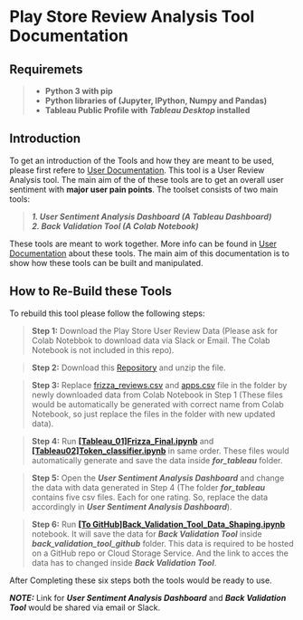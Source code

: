 # Play Store Review Analysis Tool Documentation

## Requiremets  
>- **Python 3 with pip**
>- **Python libraries of (Jupyter, IPython, Numpy and Pandas)**
>- **Tableau Public Profile with *Tableau Desktop* installed**  

## Introduction  
To get an introduction of the Tools and how they are meant to be used, please first refere to [User Documentation](https://github.com/cd-shubhamkumar/Play-Store-Review-Analysis-Tool/raw/master/User%20Documentation.pdf). This tool is a User Review Analysis tool. The main aim of the of these tools are to get an overall user sentiment with **major user pain points**. The toolset consists of two main tools:  
> ***1. User Sentiment Analysis Dashboard (A Tableau Dashboard)***  
> ***2. Back Validation Tool (A Colab Notebook)***  

These tools are meant to work together. More info can be found in  [User Documentation](https://github.com/cd-shubhamkumar/Play-Store-Review-Analysis-Tool/raw/master/User%20Documentation.pdf) about these tools. The main aim of this documentation is to show how these tools can be built and manipulated.  

## How to Re-Build these Tools  
To rebuild this tool please follow the following steps:  
>**Step 1:** Download the Play Store User Review Data (Please ask for Colab Notebbok to download data via Slack or Email. The Colab Notebook is not included in this repo).  

>**Step 2:** Download this [Repository](https://github.com/cd-shubhamkumar/Play-Store-Review-Analysis-Tool/archive/master.zip) and unzip the file.  

>**Step 3:** Replace [frizza_reviews.csv](https://raw.githubusercontent.com/cd-shubhamkumar/Play-Store-Review-Analysis-Tool/master/frizza_reviews.csv) and [apps.csv](https://raw.githubusercontent.com/cd-shubhamkumar/Play-Store-Review-Analysis-Tool/master/apps.csv) file in the folder by newly downloaded data from Colab Notebook in Step 1 (These files would be automatically be generated with correct name from Colab Notebook, so just replace the files in the folder with new updated data).  

>**Step 4:** Run **[[Tableau_01]Frizza_Final.ipynb](https://github.com/cd-shubhamkumar/Play-Store-Review-Analysis-Tool/blob/master/%5BTableau_01%5DFrizza_Final.ipynb)** and **[[Tableau02]Token_classifier.ipynb](https://github.com/cd-shubhamkumar/Play-Store-Review-Analysis-Tool/blob/master/%5BTableau02%5DToken_classifier.ipynb)** in same order. These files would automatically generate and save the data inside ***for_tableau*** folder.  

>**Step 5:** Open the ***User Sentiment Analysis Dashboard*** and change the data with data generated in Step 4 (The folder ***for_tableau*** contains five csv files. Each for one rating. So, replace the data accordingly in ***User Sentiment Analysis Dashboard***).  

>**Step 6:** Run **[[To GitHub]Back_Validation_Tool_Data_Shaping.ipynb](https://github.com/cd-shubhamkumar/Play-Store-Review-Analysis-Tool/blob/master/%5BTo%20GitHub%5DBack_Validation_Tool_Data_Shaping.ipynb)** notebook. It will save the data for ***Back Validation Tool*** inside ***back_validation_tool_github*** folder. This data is required to be hosted on a GitHub repo or Cloud Storage Service. And the link to acces the data has to changed inside ***Back Validation Tool***.  

After Completing these six steps both the tools would be ready to use.
 
 
                    

                    

***NOTE:*** Link for ***User Sentiment Analysis Dashboard*** and ***Back Validation Tool*** would be shared via email or Slack.
